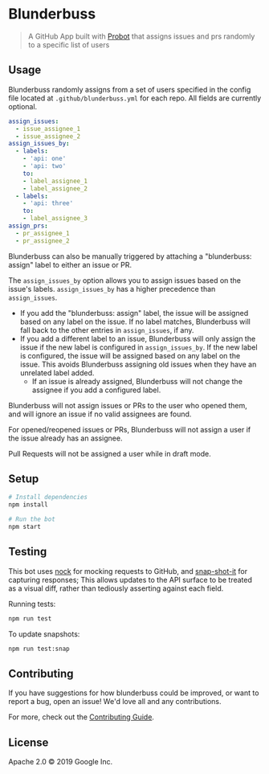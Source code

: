 # Blunderbuss

> A GitHub App built with [Probot](https://github.com/probot/probot) that assigns issues and prs
randomly to a specific list of users

## Usage

Blunderbuss randomly assigns from a set of users specified in the config file located at
`.github/blunderbuss.yml` for each repo. All fields are currently optional.

```yaml
assign_issues:
  - issue_assignee_1
  - issue_assignee_2
assign_issues_by:
  - labels:
    - 'api: one'
    - 'api: two'
    to:
    - label_assignee_1
    - label_assignee_2
  - labels:
    - 'api: three'
    to:
    - label_assignee_3
assign_prs:
  - pr_assignee_1
  - pr_assignee_2
```

Blunderbuss can also be manually triggered by attaching a "blunderbuss: assign" label to either an
issue or PR.

The `assign_issues_by` option allows you to assign issues based on the issue's
labels.
`assign_issues_by` has a higher precedence than `assign_issues`.

* If you add the "blunderbuss: assign" label, the issue will be assigned based
  on any label on the issue. If no label matches, Blunderbuss will fall back to
  the other entries in `assign_issues`, if any.
* If you add a different label to an issue, Blunderbuss will only assign the
  issue if the new label is configured in `assign_issues_by`. If the new label
  is configured, the issue will be assigned based on any label on the issue.
  This avoids Blunderbuss assigning old issues when they have an unrelated label
  added.
  * If an issue is already assigned, Blunderbuss will not change the assignee if
    you add a configured label.

Blunderbuss will not assign issues or PRs to the user who opened them, and will ignore an issue
if no valid assignees are found.

For opened/reopened issues or PRs, Blunderbuss will not assign a user if the issue already has an
assignee.

Pull Requests will not be assigned a user while in draft mode.

## Setup

```sh
# Install dependencies
npm install

# Run the bot
npm start
```

## Testing

This bot uses [nock](https://www.npmjs.com/package/nock) for mocking requests
to GitHub, and [snap-shot-it](https://www.npmjs.com/package/snap-shot-it) for capturing
responses; This allows updates to the API surface to be treated as a visual diff,
rather than tediously asserting against each field.

Running tests:

```sh
npm run test
```

To update snapshots:

```sh
npm run test:snap
```

## Contributing

If you have suggestions for how blunderbuss could be improved, or want to report a bug, open an issue! We'd love all and any contributions.

For more, check out the [Contributing Guide](CONTRIBUTING.md).

## License

Apache 2.0 © 2019 Google Inc.

